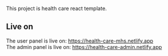 This project is health care react template.

## Live on
The user panel is live on: https://health-care-mhs.netlify.app </br>
The admin panel is live on: https://health-care-admin.netlify.app

